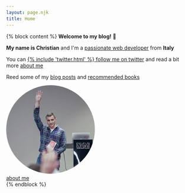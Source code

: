 ```yaml
---
layout: page.njk
title: Home
---
```


{% block content %}
<b>Welcome to my blog!</b> 👋

<b>My name is Christian</b> and I'm a <a href="https://www.linkedin.com/in/christian-fei-6b72b5123/" target="_blank">passionate web developer</a> from <b>Italy</b>

You can <a href="https://twitter.com/christian_fei" target="_blank">
{% include 'twitter.html' %} follow me on twitter</a> and read a bit more <a href="/about">about me</a>

Reed some of my <a href="/posts">blog posts</a> and <a href="/books">recommended books</a>

<div class="cf">
  <a href="/about">
    <img style="border-radius: 50%;" src="/assets/images/cf3.jpg"/><br/>about me
  </a>
</div>
{% endblock %}
